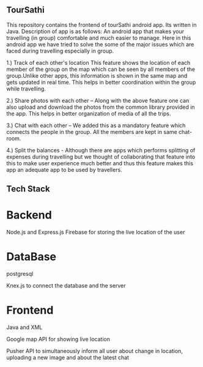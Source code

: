 ## TourSathi
This repository contains the frontend of tourSathi android app. Its written in Java. Description of app is as follows:
An android app that makes your travelling (in group) comfortable and much easier to manage.
Here in this android app we have tried to solve the some of the major issues which are faced during travelling especially in group.

1.) Track of each other's location
This feature shows the location of each member of the group on the map which can be seen by all members of the group.Unlike other apps, this information is shown in the same map and gets updated in real time. This helps in better coordination within the group while travelling.

2.) Share photos with each other – Along with the above feature one can also upload and download the photos from the common library provided in the app. This helps in better organization of media of all the trips.

3.) Chat with each other – We added this as a mandatory feature which connects the people in the group. All the members are kept in same chat-room.

4.) Split the balances -  Although there are apps which performs splitting of expenses during travelling but we thought of collaborating that feature into this to make user experience much better and thus this feature makes this app an adequate app to be used by travellers.

## Tech Stack
# Backend
Node.js and Express.js 
Firebase for storing the live location of the user

# DataBase
postgresql

Knex.js to connect the database and the server

# Frontend
Java and XML

Google map API for showing live location

Pusher API to simultaneously inform all user
about change in location, uploading a new image and about the latest chat
